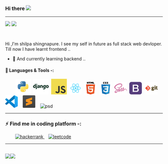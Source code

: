 ### Hi there <img src="https://raw.githubusercontent.com/MartinHeinz/MartinHeinz/master/wave.gif" width="30px">
<hr>
<p>
  <img src="https://raw.githubusercontent.com/jayehernandez/jayehernandez/3f5402efef9a0ae89211a6e04609558e862ca616/readme/twitter-fill.svg">
   <img src="https://raw.githubusercontent.com/jayehernandez/jayehernandez/3f5402efef9a0ae89211a6e04609558e862ca616/readme/linkedin-fill.svg">
 
</p>

<br>
<!--
- 🔭 I’m currently working on ...
- 🌱 I’m currently learning ...
- 👯 I’m looking to collaborate on ...
- 🤔 I’m looking for help with ...
- 💬 Ask me about ...
- 📫 How to reach me: ...
- 😄 Pronouns: ...
- ⚡ Fun fact: ...
-->

 Hi ,I'm shilpa shingnapure. I see my self in future as full stack web devloper. Till now I have learnt frontend ..
 - 🌱 And currently learning backend ..

  #### 🧰 Languages & Tools -:
 <div align="left">
    <p>
      &nbsp;&nbsp;&nbsp;&nbsp;&nbsp;&nbsp;&nbsp;
      <img src="https://raw.githubusercontent.com/github/explore/80688e429a7d4ef2fca1e82350fe8e3517d3494d/topics/python/python.png" alt="Python" height="50">&nbsp;
      <img src="https://raw.githubusercontent.com/github/explore/80688e429a7d4ef2fca1e82350fe8e3517d3494d/topics/django/django.png" alt="django" height="50">&nbsp;
      <img src="https://raw.githubusercontent.com/github/explore/80688e429a7d4ef2fca1e82350fe8e3517d3494d/topics/javascript/javascript.png" alt="javascript" height="50">&nbsp;
      <img src="https://raw.githubusercontent.com/github/explore/80688e429a7d4ef2fca1e82350fe8e3517d3494d/topics/react/react.png" alt="react" height="40">&nbsp;
      <img src="https://raw.githubusercontent.com/github/explore/80688e429a7d4ef2fca1e82350fe8e3517d3494d/topics/html/html.png" alt="html5" height="40">&nbsp;
      <img src="https://raw.githubusercontent.com/github/explore/80688e429a7d4ef2fca1e82350fe8e3517d3494d/topics/css/css.png" alt="css3" height="40">&nbsp;
      <img src="https://raw.githubusercontent.com/github/explore/80688e429a7d4ef2fca1e82350fe8e3517d3494d/topics/sass/sass.png" alt="sass" height="40">&nbsp;
      <img src="https://raw.githubusercontent.com/github/explore/80688e429a7d4ef2fca1e82350fe8e3517d3494d/topics/bootstrap/bootstrap.png" alt="bootstrap" height="40">
     &nbsp;
      <img src="https://raw.githubusercontent.com/github/explore/80688e429a7d4ef2fca1e82350fe8e3517d3494d/topics/git/git.png" alt="git" height="40">&nbsp;&nbsp;&nbsp;
      <img src="https://raw.githubusercontent.com/github/explore/80688e429a7d4ef2fca1e82350fe8e3517d3494d/topics/visual-studio-code/visual-studio-code.png" alt="visual-studio-code" height="40">&nbsp;&nbsp;&nbsp;
      <img src="https://raw.githubusercontent.com/github/explore/80688e429a7d4ef2fca1e82350fe8e3517d3494d/topics/sublime-text/sublime-text.png" alt="sublime-text" height="40">&nbsp;&nbsp;&nbsp;
      <img src="https://img.shields.io/badge/Adobe-Photoshop-31A8FF?style=for-the-badge&logo=Adobe-Photoshop&labelColor=0a446b&logoWidth=15" alt="psd" height="20">&nbsp;
    </p>
 </div>
 <hr>

 ### ⚡ Find me in coding platform -:

 <p align="left">
    &nbsp;&nbsp;&nbsp;&nbsp;&nbsp;&nbsp;&nbsp;
    <a href="https://www.hackerrank.com/shingnapureshil1">
      <img src = "https://img.shields.io/badge/-Hackerrank-2EC866?style=for-the-badge&logo=HackerRank&logoColor=white" alt="hackerrank" height="30" style="margin:">
    </a>&nbsp;&nbsp;
    <a href="https://leetcode.com/shingnapure_shilpa17/">
      <img src = "https://img.shields.io/badge/-LeetCode-FFA116?style=for-the-badge&logo=LeetCode&logoColor=black" alt="leetcode" height="30">
    </a>
</p>
<hr>
<br>
<div>
  <img src="https://github-readme-stats.vercel.app/api/top-langs/?username=shilpashingnapure&layout=compact" align="left">
  <img src="https://github-readme-stats.vercel.app/api?username=shilpashingnapure&show_icons=true&theme=radical" align="left">
</div>

